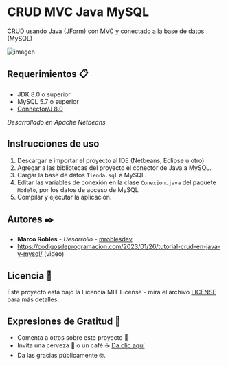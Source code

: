# CRUD MVC Java MySQL
CRUD usando Java (JForm) con MVC y conectado a la base de datos (MySQL) 

![imagen](https://user-images.githubusercontent.com/78062855/214745636-66a94376-e4c1-4a61-9aba-a7a9b06fcc7c.png)


## Requerimientos 📋
- JDK 8.0 o superior
- MySQL 5.7 o superior
- [Connector/J 8.0](https://dev.mysql.com/downloads/connector/j/)

*Desarrollado en Apache Netbeans*

## Instrucciones de uso

1. Descargar e importar el proyecto al IDE (Netbeans, Eclipse u otro).
2. Agregar a las bibliotecas del proyecto el conector de Java a MySQL.
3. Cargar la base de datos ```Tienda.sql``` a MySQL.
4. Editar las variables de conexión en la clase ```Conexion.java``` del paquete ```Modelo```, por los datos de acceso de MySQL
5. Compilar y ejecutar la aplicación.

## Autores ✒️
- **Marco Robles** - *Desarrollo* - [mroblesdev](https://github.com/mroblesdev)
- https://codigosdeprogramacion.com/2023/01/26/tutorial-crud-en-java-y-mysql/   (video)
  

## Licencia 📄

Este proyecto está bajo la Licencia MIT License - mira el archivo [LICENSE](LICENSE) para más detalles.

## Expresiones de Gratitud 🎁

* Comenta a otros sobre este proyecto 📢
* Invita una cerveza 🍺 o un café ☕ [Da clic aquí](https://www.paypal.com/paypalme/markorobles?locale.x=es_XC.) 
* Da las gracias públicamente 🤓.
